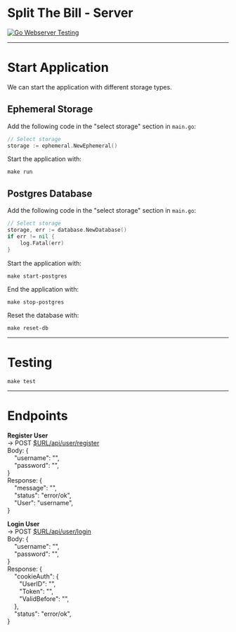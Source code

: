 # Split The Bill - Server

[![Go Webserver Testing](https://github.com/lab-64/split-the-bill-server/actions/workflows/go.yml/badge.svg)](https://github.com/lab-64/split-the-bill-server/actions/workflows/go.yml)

---
# Start Application
We can start the application with different storage types.

## Ephemeral Storage

Add the following code in the "select storage" section in `main.go`:
```go
// Select storage
storage := ephemeral.NewEphemeral()
```
Start the application with:
```shell
make run
```

## Postgres Database

Add the following code in the "select storage" section in `main.go`:
```go
// Select storage
storage, err := database.NewDatabase()
if err != nil {
    log.Fatal(err)
}
```

Start the application with:
```shell
make start-postgres
```
End the application with:
```shell
make stop-postgres
```
Reset the database with:
```shell
make reset-db
```
---
# Testing

```shell
make test
```

---
# Endpoints

**Register User** <br />
-> POST [$URL/api/user/register](http://localhost:8080/api/user/register) <br />
Body: { <br />
&nbsp;&nbsp;&nbsp; "username": "", <br />
&nbsp;&nbsp;&nbsp; "password": "", <br />
} <br />
Response: { <br />
&nbsp;&nbsp;&nbsp; "message": "", <br />
&nbsp;&nbsp;&nbsp; "status": "error/ok", <br />
&nbsp;&nbsp;&nbsp; "User": "username", <br />
}


**Login User** <br />
-> POST [$URL/api/user/login](http://localhost:8080/api/user/login) <br />
Body: { <br />
&nbsp;&nbsp;&nbsp; "username": "", <br />
&nbsp;&nbsp;&nbsp; "password": "", <br />
} <br />
Response: { <br />
&nbsp;&nbsp;&nbsp; "cookieAuth": { <br />
&nbsp;&nbsp;&nbsp;&nbsp;&nbsp;&nbsp; "UserID": "", <br />
&nbsp;&nbsp;&nbsp;&nbsp;&nbsp;&nbsp; "Token": "", <br />
&nbsp;&nbsp;&nbsp;&nbsp;&nbsp;&nbsp; "ValidBefore": "", <br />
&nbsp;&nbsp;&nbsp; }, <br />
&nbsp;&nbsp;&nbsp; "status": "error/ok", <br />
} <br />